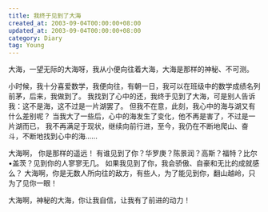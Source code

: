 ```yaml
---
title: 我终于见到了大海
created_at: 2003-09-04T00:00:00+08:00
updated_at: 2003-09-04T00:00:00+08:00
category: Diary
tag: Young
---
```


大海，一望无际的大海呀，我从小便向往着大海，大海是那样的神秘、不可测。

小时候，我十分喜爱数学，我便向往，有朝一日，我可以在班级中的数学成绩名列前茅，后来，我做到了。
我找到了心中的还，我终于见到了大海，可是别人告诉我：这不是海，这不过是一片湖罢了。
但我不在意，此刻，我心中的海与湖又有什么差别呢？
当我大了一些后，心中的海发生了变化，他不再是害了，不过是一片湖而已，
我不再满足于现状，继续向前行进，至今，我仍在不断地爬山、奋斗，不断地找到心中的海……

大海啊， 你是那样的遥远！
有谁见到了你？华罗庚？陈景润？高斯？福特？比尔•盖茨？见到你的人寥寥无几。
如果我见到了你，我会骄傲、自豪和无比的成就感么？
大海啊，你是无数人所向往的敌方，有些人，为了能见到你，翻山越岭，只为了见你一眼！

大海啊，神秘的大海，你让我自信，让我有了前进的动力！
